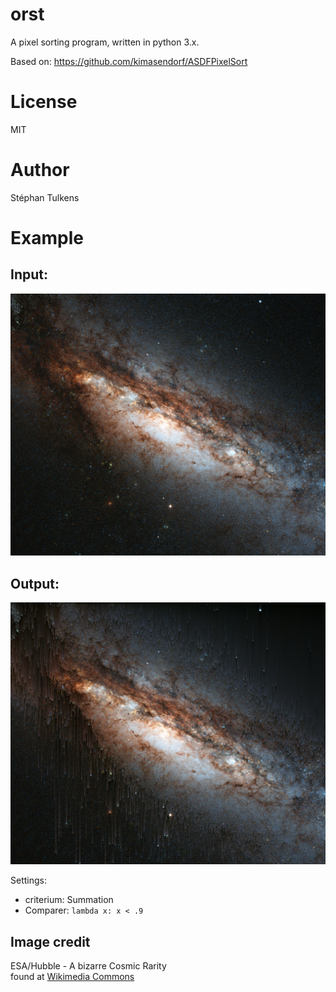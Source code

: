 # orst
A pixel sorting program, written in python 3.x.

Based on: https://github.com/kimasendorf/ASDFPixelSort

# License

MIT

# Author

Stéphan Tulkens

# Example

## Input:

![Input](test.jpg)

## Output:

![Output](test-output.jpg)

Settings:
- criterium: Summation
- Comparer: `lambda x: x < .9`

## Image credit

ESA/Hubble - A bizarre Cosmic Rarity  
found at [Wikimedia Commons](https://commons.wikimedia.org/wiki/Category:Peculiar_galaxies#/media/File:A_bizarre_cosmic_rarity_NGC_660.jpg)
